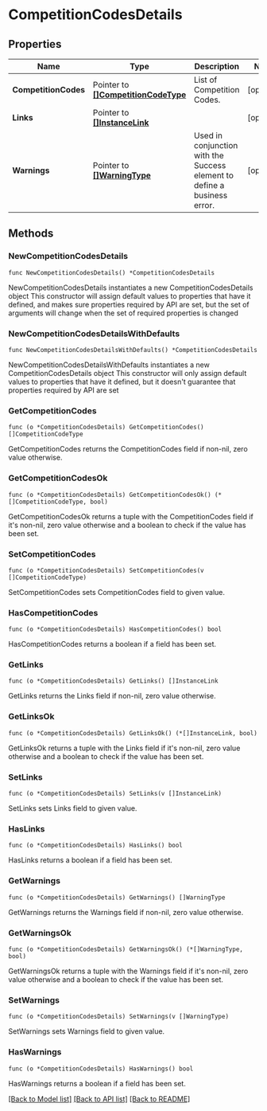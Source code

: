 # CompetitionCodesDetails

## Properties

Name | Type | Description | Notes
------------ | ------------- | ------------- | -------------
**CompetitionCodes** | Pointer to [**[]CompetitionCodeType**](CompetitionCodeType.md) | List of Competition Codes. | [optional] 
**Links** | Pointer to [**[]InstanceLink**](InstanceLink.md) |  | [optional] 
**Warnings** | Pointer to [**[]WarningType**](WarningType.md) | Used in conjunction with the Success element to define a business error. | [optional] 

## Methods

### NewCompetitionCodesDetails

`func NewCompetitionCodesDetails() *CompetitionCodesDetails`

NewCompetitionCodesDetails instantiates a new CompetitionCodesDetails object
This constructor will assign default values to properties that have it defined,
and makes sure properties required by API are set, but the set of arguments
will change when the set of required properties is changed

### NewCompetitionCodesDetailsWithDefaults

`func NewCompetitionCodesDetailsWithDefaults() *CompetitionCodesDetails`

NewCompetitionCodesDetailsWithDefaults instantiates a new CompetitionCodesDetails object
This constructor will only assign default values to properties that have it defined,
but it doesn't guarantee that properties required by API are set

### GetCompetitionCodes

`func (o *CompetitionCodesDetails) GetCompetitionCodes() []CompetitionCodeType`

GetCompetitionCodes returns the CompetitionCodes field if non-nil, zero value otherwise.

### GetCompetitionCodesOk

`func (o *CompetitionCodesDetails) GetCompetitionCodesOk() (*[]CompetitionCodeType, bool)`

GetCompetitionCodesOk returns a tuple with the CompetitionCodes field if it's non-nil, zero value otherwise
and a boolean to check if the value has been set.

### SetCompetitionCodes

`func (o *CompetitionCodesDetails) SetCompetitionCodes(v []CompetitionCodeType)`

SetCompetitionCodes sets CompetitionCodes field to given value.

### HasCompetitionCodes

`func (o *CompetitionCodesDetails) HasCompetitionCodes() bool`

HasCompetitionCodes returns a boolean if a field has been set.

### GetLinks

`func (o *CompetitionCodesDetails) GetLinks() []InstanceLink`

GetLinks returns the Links field if non-nil, zero value otherwise.

### GetLinksOk

`func (o *CompetitionCodesDetails) GetLinksOk() (*[]InstanceLink, bool)`

GetLinksOk returns a tuple with the Links field if it's non-nil, zero value otherwise
and a boolean to check if the value has been set.

### SetLinks

`func (o *CompetitionCodesDetails) SetLinks(v []InstanceLink)`

SetLinks sets Links field to given value.

### HasLinks

`func (o *CompetitionCodesDetails) HasLinks() bool`

HasLinks returns a boolean if a field has been set.

### GetWarnings

`func (o *CompetitionCodesDetails) GetWarnings() []WarningType`

GetWarnings returns the Warnings field if non-nil, zero value otherwise.

### GetWarningsOk

`func (o *CompetitionCodesDetails) GetWarningsOk() (*[]WarningType, bool)`

GetWarningsOk returns a tuple with the Warnings field if it's non-nil, zero value otherwise
and a boolean to check if the value has been set.

### SetWarnings

`func (o *CompetitionCodesDetails) SetWarnings(v []WarningType)`

SetWarnings sets Warnings field to given value.

### HasWarnings

`func (o *CompetitionCodesDetails) HasWarnings() bool`

HasWarnings returns a boolean if a field has been set.


[[Back to Model list]](../README.md#documentation-for-models) [[Back to API list]](../README.md#documentation-for-api-endpoints) [[Back to README]](../README.md)


